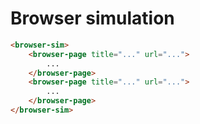 # Browser simulation

```html
<browser-sim>
    <browser-page title="..." url="...">
        ...
    </browser-page>
    <browser-page title="..." url="...">
        ...
    </browser-page>
</browser-sim>
```
